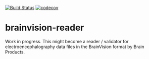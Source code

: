 [![Build Status](https://travis-ci.org/sappelhoff/brainvision-reader.svg?branch=master)](https://travis-ci.org/sappelhoff/brainvision-reader)
[![codecov](https://codecov.io/gh/sappelhoff/brainvision-reader/branch/master/graph/badge.svg)](https://codecov.io/gh/sappelhoff/brainvision-reader)

# brainvision-reader

Work in progress. This might become a reader / validator for electroencephalography
data files in the BrainVision format by Brain Products.
